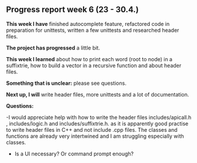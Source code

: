 ## Progress report week 6 (23 - 30.4.)

**This week I have** finished autocomplete feature, refactored code in preparation for unittests, written a few unittests and researched header files.

**The project has progressed** a little bit.

**This week I learned** about how to print each word (root to node) in a suffixtrie, how to build a vector in a recursive function and about header files.

**Something that is unclear:**  please see questions.

**Next up, I will** write header files,  more unittests and a lot of documentation.

**Questions:** 

-I would appreciate help with how to write the header files includes/apicall.h , includes/logic.h and includes/suffixtrie.h. as it is apparently good practise to write header files in C++ and not include .cpp files. The classes and functions are already very intertwined and I am struggling especially with classes.

- Is a UI necessary? Or command prompt enough?

